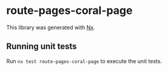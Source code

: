 # route-pages-coral-page

This library was generated with [Nx](https://nx.dev).


## Running unit tests

Run `nx test route-pages-coral-page` to execute the unit tests.

